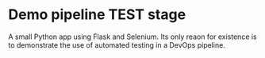 # Demo pipeline TEST stage

A small Python app using Flask and Selenium. Its only reaon for existence is to demonstrate the use of automated testing in a DevOps pipeline.
